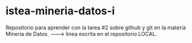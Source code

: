 # istea-mineria-datos-i
Repositorio para aprender con la tarea #2 sobre github y git en la materia Mineria de Datos.
---> linea escrita en el repositorio LOCAL.